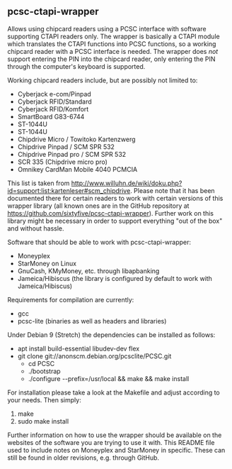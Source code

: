 pcsc-ctapi-wrapper
------------------

Allows using chipcard readers using a PCSC interface with software supporting CTAPI readers only. The wrapper is basically a CTAPI module which translates the CTAPI functions into PCSC functions, so a working chipcard reader with a PCSC interface is needed. The wrapper does *not* support entering the PIN into the chipcard reader, only entering the PIN through the computer's keyboard is supported.

Working chipcard readers include, but are possibly not limited to:

* Cyberjack e-com/Pinpad
* Cyberjack RFID/Standard
* Cyberjack RFID/Komfort
* SmartBoard G83-6744
* ST-1044U
* ST-1044U
* Chipdrive Micro / Towitoko Kartenzwerg
* Chipdrive Pinpad / SCM SPR 532
* Chipdrive Pinpad pro / SCM SPR 532
* SCR 335 (Chipdrive micro pro)
* Omnikey CardMan Mobile 4040 PCMCIA

This list is taken from http://www.willuhn.de/wiki/doku.php?id=support:list:kartenleser#scm_chipdrive. Please note that it has been documented there for certain readers to work with certain versions of this wrapper library (all known ones are in the GitHub repository at https://github.com/sixtyfive/pcsc-ctapi-wrapper). Further work on this library might be necessary in order to support everything "out of the box" and without hassle.

Software that should be able to work with pcsc-ctapi-wrapper:

* Moneyplex
* StarMoney on Linux
* GnuCash, KMyMoney, etc. through libapbanking
* Jameica/Hibiscus (the library is configured by default to work with Jameica/Hibiscus)

Requirements for compilation are currently:

* gcc
* pcsc-lite (binaries as well as headers and libraries)

Under Debian 9 (Stretch) the dependencies can be installed as follows:

* apt install build-essential libudev-dev flex
* git clone git://anonscm.debian.org/pcsclite/PCSC.git
  * cd PCSC
  * ./bootstrap
  * ./configure --prefix=/usr/local && make && make install

For installation please take a look at the Makefile and adjust according to your needs. Then simply:

1. make
2. sudo make install

Further information on how to use the wrapper should be available on the websites of the software you are trying to use it with. This README file used to include notes on Moneyplex and StarMoney in specific. These can still be found in older revisions, e.g. through GitHub.
